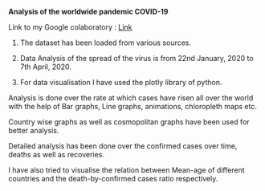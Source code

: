 **Analysis of the worldwide pandemic COVID-19**

Link to my Google colaboratory : [Link](https://colab.research.google.com/gist/shreyanshchordia/13ea2b892ae1b5ecd6e21ab16d536762/covid-19.ipynb)

 1. The dataset has been loaded from various sources.
 
 2. Data Analysis of the spread of the virus is from 22nd January, 2020 to 7th April, 2020.
 
 3. For data visualisation I have used the plotly library of python.
 
 Analysis is done over the rate at which cases have risen all over the world with the help of Bar graphs, Line graphs, animations, chloropleth maps etc.
 
 Country wise graphs as well as cosmopolitan graphs have been used for better analysis.
 
 Detailed analysis has been done over the confirmed cases over time, deaths as well as recoveries.
 
 I have also tried to visualise the relation between Mean-age of different countries and the death-by-confirmed cases ratio respectively.
